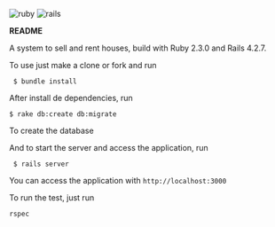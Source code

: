 ![ruby](https://img.shields.io/badge/Ruby-2.3.0-green.svg)
![rails](https://img.shields.io/badge/Rails-4.2.7-green.svg)

**README**

A system to sell and rent houses, build with Ruby 2.3.0 and Rails 4.2.7.

To use just make a clone or fork and run

<code> $ bundle install </code>

After install de dependencies, run

<code>$ rake db:create db:migrate</code>

To create the database

And to start the server and access the application, run

<code> $ rails server</code>

You can access the application with <code>http://localhost:3000</code>

To run the test, just run

<code>rspec</code>
